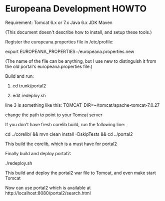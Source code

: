 # Europeana Development HOWTO #

Requirement:
Tomcat 6.x or 7.x
Java 6.x JDK
Maven

(This document doesn't describe how to install, and setup these tools.)

Register the europeana.properties file in /etc/profile:

export EUROPEANA_PROPERTIES=<your path to>/europeana.properties.new

(The name of the file can be anything, but I use new to distinguish it from the old portal's europeana.properties file.)

Build and run:

1) cd trunk/portal2

2) edit redeploy.sh 

line 3 is something like this:
TOMCAT_DIR=~/tomcat/apache-tomcat-7.0.27

change the path to point to your Tomcat server

If you don't have fresh corelib build, run the following line:

cd ../corelib/ && mvn clean install -DskipTests && cd ../portal2

This build the corelib, which is a must have for portal2

Finally build and deploy portal2:

./redeploy.sh 

This build and deploy the portal2 war file to Tomcat, and even make start Tomcat

Now can use portal2 which is available at http://localhost:8080/portal2/search.html



